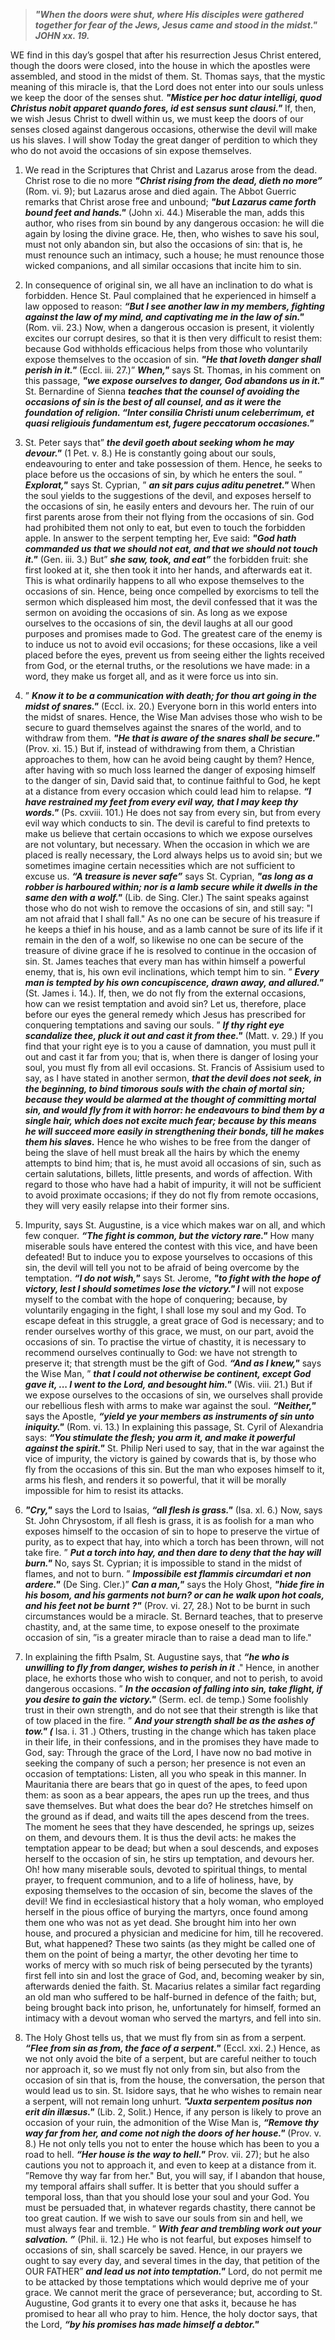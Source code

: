 
> **_"When the doors were shut, where His disciples were gathered together for fear of the Jews, Jesus came and stood in the midst." JOHN xx. 19._**

WE find in this day’s gospel that after his resurrection Jesus Christ entered, though the doors were closed, into the house in which the apostles were assembled, and stood in the midst of them. St. Thomas says, that the mystic meaning of this miracle is, that the Lord does not enter into our souls unless we keep the door of the senses shut. **_"Mistice per hoc datur intelligi, quod Christus nobit apparet quando fores, id est sensus sunt clausi."_** If, then, we wish Jesus Christ to dwell within us, we must keep the doors of our senses closed against dangerous occasions, otherwise the devil will make us his slaves. I will show Today the great danger of perdition to which they who do not avoid the occasions of sin expose themselves.

1. We read in the Scriptures that Christ and Lazarus arose from the dead. Christ rose to die no more **_"Christ rising from the dead, dieth no more”_** (Rom. vi. 9); but Lazarus arose and died again. The Abbot Guerric remarks that Christ arose free and unbound; **_"but Lazarus came forth bound feet and hands."_** (John xi. 44.) Miserable the man, adds this author, who rises from sin bound by any dangerous occasion: he will die again by losing the divine grace. He, then, who wishes to save his soul, must not only abandon sin, but also the occasions of sin: that is, he must renounce such an intimacy, such a house; he must renounce those wicked companions, and all similar occasions that incite him to sin.

2. In consequence of original sin, we all have an inclination to do what is forbidden. Hence St. Paul complained that he experienced in himself a law opposed to reason: **_“But I see another law in my members, fighting against the law of my mind, and captivating me in the law of sin."_** (Rom. vii. 23.) Now, when a dangerous occasion is present, it violently excites our corrupt desires, so that it is then very difficult to resist them: because God withholds efficacious helps from those who voluntarily expose themselves to the occasion of sin. **_"He that loveth danger shall perish in it."_** (Eccl. iii. 27.)” **_When,"_** says St. Thomas, in his comment on this passage, **_"we expose ourselves to danger, God abandons us in it."_** St. Bernardine of Sienna **_teaches that the counsel of avoiding the occasions of sin is the best of all counsel, and as it were the foundation of religion. “Inter consilia Christi unum celeberrimum, et quasi religiouis fundamentum est, fugere peccatorum occasiones."_**

3. St. Peter says that” **_the devil goeth about seeking whom he may devour."_** (1 Pet. v. 8.) He is constantly going about our souls, endeavouring to enter and take possession of them. Hence, he seeks to place before us the occasions of sin, by which he enters the soul. ” **_Explorat,"_** says St. Cyprian, ” **_an sit pars cujus aditu penetret."_** When the soul yields to the suggestions of the devil, and exposes herself to the occasions of sin, he easily enters and devours her. The ruin of our first parents arose from their not flying from the occasions of sin. God had prohibited them not only to eat, but even to touch the forbidden apple. In answer to the serpent tempting her, Eve said: **_"God hath commanded us that we should not eat, and that we should not touch it."_** (Gen. iii. 3.) But” **_she saw, took, and eat”_** the forbidden fruit: she first looked at it, she then took it into her hands, and afterwards eat it. This is what ordinarily happens to all who expose themselves to the occasions of sin. Hence, being once compelled by exorcisms to tell the sermon which displeased him most, the devil confessed that it was the sermon on avoiding the occasions of sin. As long as we expose ourselves to the occasions of sin, the devil laughs at all our good purposes and promises made to God. The greatest care of the enemy is to induce us not to avoid evil occasions; for these occasions, like a veil placed before the eyes, prevent us from seeing either the lights received from God, or the eternal truths, or the resolutions we have made: in a word, they make us forget all, and as it were force us into sin.

4. ” **_Know it to be a communication with death; for thou art going in the midst of snares."_** (Eccl. ix. 20.) Everyone born in this world enters into the midst of snares. Hence, the Wise Man advises those who wish to be secure to guard themselves against the snares of the world, and to withdraw from them. **_"He that is aware of the snares shall be secure."_** (Prov. xi. 15.) But if, instead of withdrawing from them, a Christian approaches to them, how can he avoid being caught by them? Hence, after having with so much loss learned the danger of exposing himself to the danger of sin, David said that, to continue faithful to God, he kept at a distance from every occasion which could lead him to relapse. **_“I have restrained my feet from every evil way, that I may keep thy words."_** (Ps. cxviii. 101.) He does not say from every sin, but from every evil way which conducts to sin. The devil is careful to find pretexts to make us believe that certain occasions to which we expose ourselves are not voluntary, but necessary. When the occasion in which we are placed is really necessary, the Lord always helps us to avoid sin; but we sometimes imagine certain necessities which are not sufficient to excuse us. **_“A treasure is never safe”_** says St. Cyprian, **_"as long as a robber is harboured within; nor is a lamb secure while it dwells in the same den with a wolf."_** (Lib. de Sing. Cler.) The saint speaks against those who do not wish to remove the occasions of sin, and still say: "I am not afraid that I shall fall." As no one can be secure of his treasure if he keeps a thief in his house, and as a lamb cannot be sure of its life if it remain in the den of a wolf, so likewise no one can be secure of the treasure of divine grace if he is resolved to continue in the occasion of sin. St. James teaches that every man has within himself a powerful enemy, that is, his own evil inclinations, which tempt him to sin. ” **_Every man is tempted by his own concupiscence, drawn away, and allured."_** (St. James i. 14.). If, then, we do not fly from the external occasions, how can we resist temptation and avoid sin? Let us, therefore, place before our eyes the general remedy which Jesus has prescribed for conquering temptations and saving our souls. ” **_If thy right eye scandalize thee, pluck it out and cast it from thee."_** (Matt. v. 29.) If you find that your right eye is to you a cause of damnation, you must pull it out and cast it far from you; that is, when there is danger of losing your soul, you must fly from all evil occasions. St. Francis of Assisium used to say, as I have stated in another sermon, **_that the devil does not seek, in the beginning, to bind timorous souls with the chain of mortal sin; because they would be alarmed at the thought of committing mortal sin, and would fly from it with horror: he endeavours to bind them by a single hair, which does not excite much fear; because by this means he will succeed more easily in strengthening their bonds, till he makes them his slaves._** Hence he who wishes to be free from the danger of being the slave of hell must break all the hairs by which the enemy attempts to bind him; that is, he must avoid all occasions of sin, such as certain salutations, billets, little presents, and words of affection. With regard to those who have had a habit of impurity, it will not be sufficient to avoid proximate occasions; if they do not fly from remote occasions, they will very easily relapse into their former sins.

5. Impurity, says St. Augustine, is a vice which makes war on all, and which few conquer. **_“The fight is common, but the victory rare."_** How many miserable souls have entered the contest with this vice, and have been defeated! But to induce you to expose yourselves to occasions of this sin, the devil will tell you not to be afraid of being overcome by the temptation. **_“I do not wish,"_** says St. Jerome, **_"to fight with the hope of victory, lest I should sometimes lose the victory." I_** will not expose myself to the combat with the hope of conquering; because, by voluntarily engaging in the fight, I shall lose my soul and my God. To escape defeat in this struggle, a great grace of God is necessary; and to render ourselves worthy of this grace, we must, on our part, avoid the occasions of sin. To practise the virtue of chastity, it is necessary to recommend ourselves continually to God: we have not strength to preserve it; that strength must be the gift of God. **_“And as I knew,"_** says the Wise Man, ” **_that I could not otherwise be continent, except God gave it, ... I went to the Lord, and besought him."_** (Wis. viii. 21.) But if we expose ourselves to the occasions of sin, we ourselves shall provide our rebellious flesh with arms to make war against the soul. **_“Neither,"_** says the Apostle, **_“yield ye your members as instruments of sin unto iniquity."_** (Rom. vi. 13.) In explaining this passage, St. Cyril of Alexandria says: **_“You stimulate the flesh; you arm it, and make it powerful against the spirit."_** St. Philip Neri used to say, that in the war against the vice of impurity, the victory is gained by cowards that is, by those who fly from the occasions of this sin. But the man who exposes himself to it, arms his flesh, and renders it so powerful, that it will be morally impossible for him to resist its attacks.

6. **_"Cry,"_** says the Lord to Isaias, **_“all flesh is grass."_** (Isa. xl. 6.) Now, says St. John Chrysostom, if all flesh is grass, it is as foolish for a man who exposes himself to the occasion of sin to hope to preserve the virtue of purity, as to expect that hay, into which a torch has been thrown, will not take fire. ” **_Put a torch into hay, and then dare to deny that the hay will burn."_** No, says St. Cyprian; it is impossible to stand in the midst of flames, and not to burn. ” **_Impossibile est flammis circumdari et non ardere."_** (De Sing. Cler.)” **_Can a man,"_** says the Holy Ghost, **_"hide fire in his bosom, and his garments not burn? or can he walk upon hot coals, and his feet not be burnt ?"_** (Prov. vi. 27, 28.) Not to be burnt in such circumstances would be a miracle. St. Bernard teaches, that to preserve chastity, and, at the same time, to expose oneself to the proximate occasion of sin, ”is a greater miracle than to raise a dead man to life."

7. In explaining the fifth Psalm, St. Augustine says, that **_“he who is unwilling to fly from danger, wishes to perish in it_** ." Hence, in another place, he exhorts those who wish to conquer, and not to perish, to avoid dangerous occasions. ” **_In the occasion of falling into sin, take flight, if you desire to gain the victory."_** (Serm. ecl. de temp.) Some foolishly trust in their own strength, and do not see that their strength is like that of tow placed in the fire. ” **_And your strength shall be as the ashes of tow." (_** Isa. i. 31 .) Others, trusting in the change which has taken place in their life, in their confessions, and in the promises they have made to God, say: Through the grace of the Lord, I have now no bad motive in seeking the company of such a person; her presence is not even an occasion of temptations: Listen, all you who speak in this manner. In Mauritania there are bears that go in quest of the apes, to feed upon them: as soon as a bear appears, the apes run up the trees, and thus save themselves. But what does the bear do? He stretches himself on the ground as if dead, and waits till the apes descend from the trees. The moment he sees that they have descended, he springs up, seizes on them, and devours them. It is thus the devil acts: he makes the temptation appear to be dead; but when a soul descends, and exposes herself to the occasion of sin, he stirs up temptation, and devours her. Oh! how many miserable souls, devoted to spiritual things, to mental prayer, to frequent communion, and to a life of holiness, have, by exposing themselves to the occasion of sin, become the slaves of the devil! We find in ecclesiastical history that a holy woman, who employed herself in the pious office of burying the martyrs, once found among them one who was not as yet dead. She brought him into her own house, and procured a physician and medicine for him, till he recovered. But, what happened? These two saints (as they might be called one of them on the point of being a martyr, the other devoting her time to works of mercy with so much risk of being persecuted by the tyrants) first fell into sin and lost the grace of God, and, becoming weaker by sin, afterwards denied the faith. St. Macarius relates a similar fact regarding an old man who suffered to be half-burned in defence of the faith; but, being brought back into prison, he, unfortunately for himself, formed an intimacy with a devout woman who served the martyrs, and fell into sin.

8. The Holy Ghost tells us, that we must fly from sin as from a serpent. **_“Flee from sin as from, the face of a serpent."_** (Eccl. xxi. 2.) Hence, as we not only avoid the bite of a serpent, but are careful neither to touch nor approach it, so we must fly not only from sin, but also from the occasion of sin that is, from the house, the conversation, the person that would lead us to sin. St. Isidore says, that he who wishes to remain near a serpent, will not remain long unhurt. **_"Juxta serpentem positus non erit din illæsus."_** (Lib. 2, Solit.) Hence, if any person is likely to prove an occasion of your ruin, the admonition of the Wise Man is, **_“Remove thy way far from her, and come not nigh the doors of her house."_** (Prov. v. 8.) He not only tells you not to enter the house which has been to you a road to hell. **_“Her house is the way to hell."_** Prov. vii. 27); but he also cautions you not to approach it, and even to keep at a distance from it. ”Remove thy way far from her." But, you will say, if I abandon that house, my temporal affairs shall suffer. It is better that you should suffer a temporal loss, than that you should lose your soul and your God. You must be persuaded that, in whatever regards chastity, there cannot be too great caution. If we wish to save our souls from sin and hell, we must always fear and tremble. ” **_With fear and trembling work out your salvation. ”_** (Phil. ii. 12.) He who is not fearful, but exposes himself to occasions of sin, shall scarcely be saved. Hence, in our prayers we ought to say every day, and several times in the day, that petition of the OUR FATHER” **_and lead us not into temptation."_** Lord, do not permit me to be attacked by those temptations which would deprive me of your grace. We cannot merit the grace of perseverance; but, according to St. Augustine, God grants it to every one that asks it, because he has promised to hear all who pray to him. Hence, the holy doctor says, that the Lord, **_“by his promises has made himself a debtor."_**

